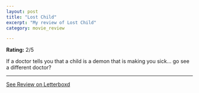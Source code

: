 ```yaml
---
layout: post
title: "Lost Child"
excerpt: "My review of Lost Child"
category: movie_review

---
```


**Rating:** 2/5

If a doctor tells you that a child is a demon that is making you sick… go see a different doctor?

<hr>

[See Review on Letterboxd](https://boxd.it/3tLJbx)
